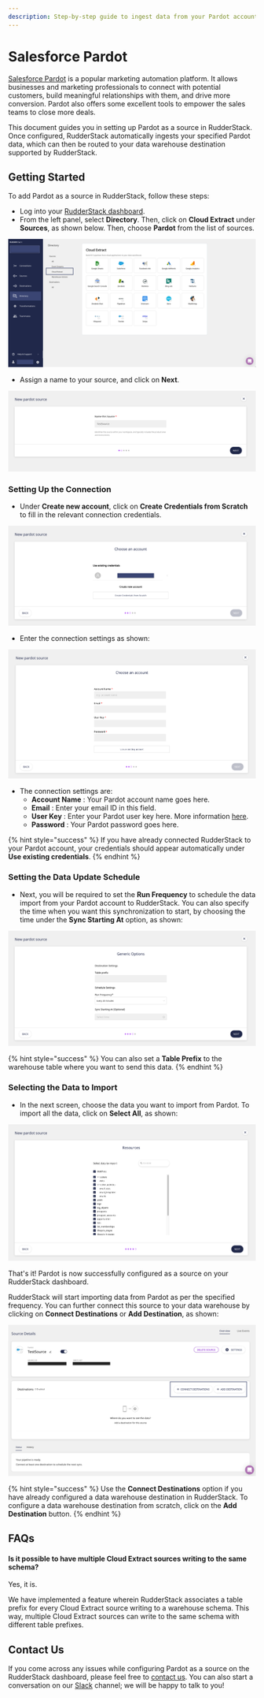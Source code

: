 ```yaml
---
description: Step-by-step guide to ingest data from your Pardot account into RudderStack.
---
```


# Salesforce Pardot

[Salesforce Pardot](https://www.pardot.com/) is a popular marketing automation platform. It allows businesses and marketing professionals to connect with potential customers, build meaningful relationships with them, and drive more conversion. Pardot also offers some excellent tools to empower the sales teams to close more deals.

This document guides you in setting up Pardot as a source in RudderStack. Once configured, RudderStack automatically ingests your specified Pardot data, which can then be routed to your data warehouse destination supported by RudderStack.

## Getting Started

To add Pardot as a source in RudderStack, follow these steps:

* Log into your [RudderStack dashboard](https://app.rudderlabs.com/signup?type=freetrial).
* From the left panel, select **Directory**. Then, click on **Cloud Extract** under **Sources**, as shown below. Then, choose **Pardot** from the list of sources.

![](../.gitbook/assets/1%20%2813%29.png)

* Assign a name to your source, and click on **Next**.

![](../.gitbook/assets/2%20%2816%29.png)

### Setting Up the Connection

* Under **Create new account**, click on **Create Credentials from Scratch** to fill in the relevant connection credentials.

![](../.gitbook/assets/3%20%2815%29.png)

* Enter the connection settings as shown:

![](../.gitbook/assets/3.1.png)

* The connection settings are: 
  * **Account Name** : Your Pardot account name goes here.
  * **Email** : Enter your email ID in this field. 
  * **User Key** : Enter your Pardot user key here. More information [here](https://kb.builtwith.com/pardot/find-your-api-user-key-on-pardot/).
  * **Password** : Your Pardot password goes here.

{% hint style="success" %}
If you have already connected RudderStack to your Pardot account, your credentials should appear automatically under **Use existing credentials**.
{% endhint %}

### Setting the Data Update Schedule

* Next, you will be required to set the **Run Frequency** to schedule the data import from your Pardot account to RudderStack. You can also specify the time when you want this synchronization to start, by choosing the time under the **Sync Starting At** option, as shown:

![](../.gitbook/assets/4%20%2813%29.png)

{% hint style="success" %}
You can also set a **Table Prefix** to the warehouse table where you want to send this data.
{% endhint %}

### Selecting the Data to Import

* In the next screen, choose the data you want to import from Pardot. To import all the data, click on **Select All**, as shown:

![](../.gitbook/assets/5%20%2813%29.png)

That's it! Pardot is now successfully configured as a source on your RudderStack dashboard. 

RudderStack will start importing data from Pardot as per the specified frequency. You can further connect this source to your data warehouse by clicking on **Connect Destinations** or **Add Destination**, as shown:

![](../.gitbook/assets/6%20%2813%29.png)

{% hint style="success" %}
Use the **Connect Destinations** option if you have already configured a data warehouse destination in RudderStack. To configure a data warehouse destination from scratch, click on the **Add Destination** button.
{% endhint %}

## FAQs

#### Is it possible to have multiple Cloud Extract sources writing to the same schema?

Yes, it is. 

We have implemented a feature wherein RudderStack associates a table prefix for every Cloud Extract source writing to a warehouse schema. This way, multiple Cloud Extract sources can write to the same schema with different table prefixes.

## Contact Us

If you come across any issues while configuring Pardot as a source on the RudderStack dashboard, please feel free to [contact us](mailto:%20docs@rudderstack.com). You can also start a conversation on our [Slack](https://resources.rudderstack.com/join-rudderstack-slack) channel; we will be happy to talk to you!

